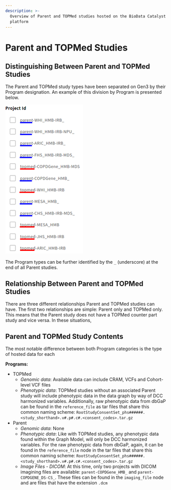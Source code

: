 ```yaml
---
description: >-
  Overview of Parent and TOPMed studies hosted on the BioData Catalyst Gen3
  platform
---
```


# Parent and TOPMed Studies

## Distinguishing Between Parent and TOPMed Studies

The Parent and TOPMed study types have been separated on Gen3 by their Program designation. An example of this division by Program is presented below.

![A list of Parent \(underlined in blue\) and TOPMed studies \(underlined in red\)](../../.gitbook/assets/parent_topmed_studies2.png)

The Program types can be further identified by the `_` \(underscore\) at the end of all Parent studies.

## Relationship Between Parent and TOPMed Studies

There are three different relationships Parent and TOPMed studies can have. The first two relationships are simple: Parent only and TOPMed only. This means that the Parent study does not have a TOPMed counter part study and vice versa. In these situations,  

## Parent and TOPMed Study Contents

The most notable difference between both Program categories is the type of hosted data for each

 **Programs:**

* TOPMed
  * _Genomic data_: Available data can include CRAM, VCFs and Cohort-level VCF files
  * _Phenotypic data_: TOPMed studies without an associated Parent study will include phenotypic data in the data graph by way of DCC harmonized variables. Additionally, raw phenotypic data from dbGaP can be found in the `reference_file` as tar files that share this common naming scheme: `RootStudyConsentSet_phs######.<study_shorthand>.v#.p#.c#.<consent_codes>.tar.gz`
* Parent
  * _Genomic data_: None
  * _Phenotypic data_: Like with TOPMed studies, any phenotypic data found within the Graph Model, will only be DCC harmonized variables. For the raw phenotypic data from dbGaP, again, it can be found in the `reference_file` node in the tar files that share this common naming scheme: `RootStudyConsentSet_phs######.<study_shorthand>.v#.p#.c#.<consent_codes>.tar.gz`
  * _Image Files - DICOM_: At this time, only two projects with DICOM imagining files are available: `parent-COPDGene_HMB_` and `parent-COPDGENE_DS-CS_`. These files can be found in the `imaging_file` node and are files that have the extension `.dcm`

